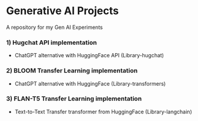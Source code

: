 # Generative AI Projects
A repository for my Gen AI Experiments

### 1) Hugchat API implementation
  - ChatGPT alternative with HuggingFace API (Library-hugchat)

### 2) BLOOM Transfer Learning implementation
  - ChatGPT alternative with HuggingFace (Library-transformers)

### 3) FLAN-T5 Transfer Learning implementation
  - Text-to-Text Transfer transformer from HuggingFace (Library-langchain)
